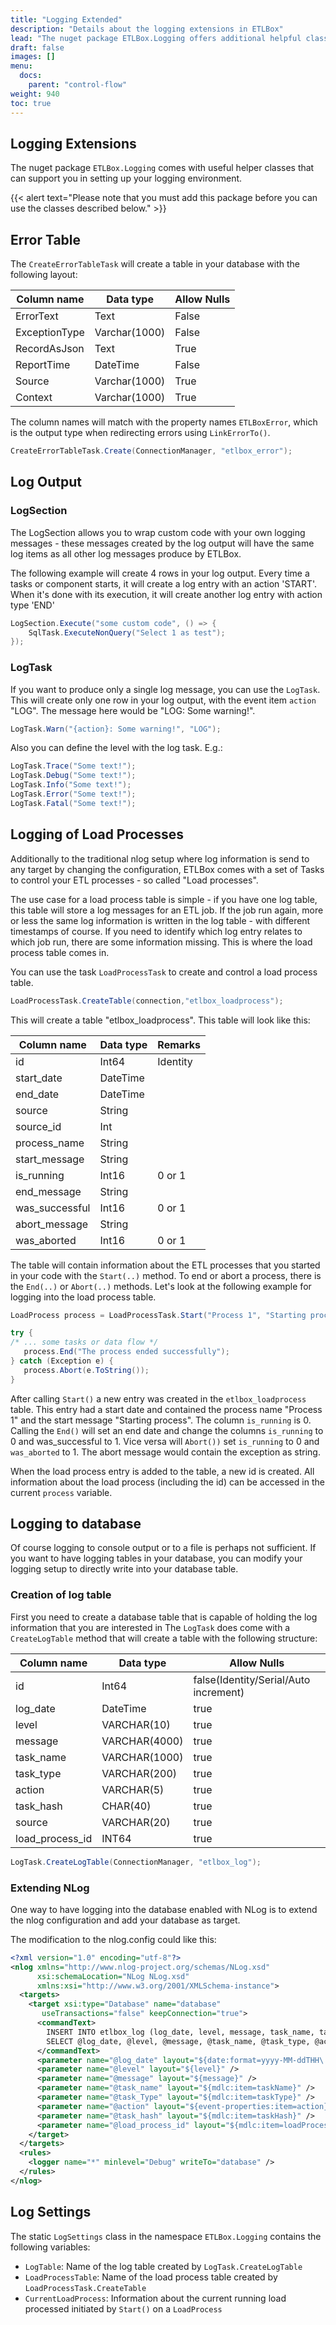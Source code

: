 ```yaml
---
title: "Logging Extended"
description: "Details about the logging extensions in ETLBox"
lead: "The nuget package ETLBox.Logging offers additional helpful classes to enrich logging with ETLBox."
draft: false
images: []
menu:
  docs:
    parent: "control-flow"
weight: 940
toc: true
---
```


## Logging Extensions

The nuget package `ETLBox.Logging` comes with useful helper classes that can support you in setting up your logging environment. 

{{< alert text="Please note that you must add this package before you can use the classes described below." >}}


## Error Table

The `CreateErrorTableTask` will create a table in your database with the following layout:

Column name     |Data type|Allow Nulls|
----------------|---------|-------|
ErrorText       |Text     |False
ExceptionType   |Varchar(1000) |False
RecordAsJson    |Text     |True
ReportTime      |DateTime |False
Source          |Varchar(1000) |True
Context         |Varchar(1000) |True

The column names will match with the property names `ETLBoxError`, which is the output type when redirecting errors using `LinkErrorTo()`. 

```C#
CreateErrorTableTask.Create(ConnectionManager, "etlbox_error");
```

## Log Output

### LogSection

The LogSection allows you to wrap custom code with your own logging messages - these messages created by the log output will have the same log items as all other log messages produce by ETLBox. 

The following example will create 4 rows in your log output. Every time a tasks or component starts, 
it will create a log entry with an action 'START'. When it's done with its execution, it will create 
another log entry with action type 'END'

```C#
LogSection.Execute("some custom code", () => { 
    SqlTask.ExecuteNonQuery("Select 1 as test");
});
```

### LogTask

If you want to produce only a single log message, you can use the `LogTask`. This will create only one row in your log output, with the event item `action` "LOG". The message here would be "LOG: Some warning!".

```C#
LogTask.Warn("{action}: Some warning!", "LOG");
```

Also you can define the level with the log task. E.g.:

```C#
LogTask.Trace("Some text!");
LogTask.Debug("Some text!");
LogTask.Info("Some text!");
LogTask.Error("Some text!");
LogTask.Fatal("Some text!");
```

## Logging of Load Processes

Additionally to the traditional nlog setup where log information is send to any target by changing the configuration, 
ETLBox comes with a set of Tasks to control your ETL processes - so called "Load processes".

The use case for a load process table is simple - if you have one log table, this table will store a log messages for an ETL job.
If the job run again, more or less the same log information is written in the log table - with different timestamps of course. If you
need to identify which log entry relates to which job run, there are some information missing. This is where the load process table comes in.

You can use the task `LoadProcessTask` to create and control a load process table. 

```C#
LoadProcessTask.CreateTable(connection,"etlbox_loadprocess");
```

This will create a table "etlbox_loadprocess". This table will look like this:

Column name     |Data type|Remarks|
----------------|---------|-------|
id              |Int64    |Identity
start_date      |DateTime |
end_date        |DateTime |
source          |String   |
source_id       |Int      |
process_name    |String   |
start_message   |String   |
is_running      |Int16    |0 or 1
end_message     |String   |
was_successful  |Int16    |0 or 1
abort_message   |String   |
was_aborted     |Int16    |0 or 1


The table will contain information about the ETL processes that you started in your code with the `Start(..)` method.
To end or abort a process, there is the `End(..)` or `Abort(..)` methods. 
Let's look at the following  example for logging into the load process table.

```C#
LoadProcess process = LoadProcessTask.Start("Process 1", "Starting process");

try {
/* ... some tasks or data flow */
   process.End("The process ended successfully");
} catch (Exception e) {
   process.Abort(e.ToString());
}
```

After calling `Start()` a new entry was created in the `etlbox_loadprocess` table. This entry had a start date and contained
the process name "Process 1" and the start message "Starting process". The column `is_running` is 0. 
Calling the `End()` will set an end date and change the columns `is_running` to 0 and was_successful to 1. Vice versa will 
`Abort())` set `is_running` to 0 and `was_aborted` to 1. The abort message would contain the exception as string. 

When the load process entry is added to the table, a new id is created.
All information about the load process (including the id) can be accessed in the current `process` variable.



## Logging to database 

Of course logging to console output or to a file is perhaps not sufficient. If you want to have logging tables in your database, you can modify your logging setup to directly write into your database table. 

### Creation of log table

First you need to create a database table that is capable of holding the log information that you are interested in 
The `LogTask` does come with a `CreateLogTable` method that will create a table with the following structure:

Column name     |Data type|Allow Nulls|
----------------|---------|-------|
id              |Int64    |false(Identity/Serial/Auto increment)
log_date        |DateTime |true
level           |VARCHAR(10) |true
message         |VARCHAR(4000) |true
task_name       |VARCHAR(1000) |true
task_type    |VARCHAR(200)  |true
action   |VARCHAR(5)   |true
task_hash      |CHAR(40)    |true
source     |VARCHAR(20)   |true
load_process_id  |INT64    |true

```C#
LogTask.CreateLogTable(ConnectionManager, "etlbox_log");
```

### Extending NLog

One way to have logging into the database enabled with NLog is to extend the nlog configuration and add your database as target.

The modification to the nlog.config could  like this:

```xml
<?xml version="1.0" encoding="utf-8"?>
<nlog xmlns="http://www.nlog-project.org/schemas/NLog.xsd"
      xsi:schemaLocation="NLog NLog.xsd"
      xmlns:xsi="http://www.w3.org/2001/XMLSchema-instance">
  <targets>
    <target xsi:type="Database" name="database"
       useTransactions="false" keepConnection="true">
      <commandText>
        INSERT INTO etlbox_log (log_date, level, message, task_name, task_type, action, task_hash, source, load_process_id)
        SELECT @log_date, @level, @message, @task_name, @task_type, @action, @task_hash, 'ETL', @load_process_id
      </commandText>
      <parameter name="@log_date" layout="${date:format=yyyy-MM-ddTHH\:mm\:ss.fff}" />
      <parameter name="@level" layout="${level}" />
      <parameter name="@message" layout="${message}" />
      <parameter name="@task_name" layout="${mdlc:item=taskName}" />
      <parameter name="@task_Type" layout="${mdlc:item=taskType}" />
      <parameter name="@action" layout="${event-properties:item=action}" />
      <parameter name="@task_hash" layout="${mdlc:item=taskHash}" />
      <parameter name="@load_process_id" layout="${mdlc:item=loadProcessId}" />
    </target>
  </targets>
  <rules>
    <logger name="*" minlevel="Debug" writeTo="database" />
  </rules>
</nlog>
```


## Log Settings

The static `LogSettings` class in the namespace `ETLBox.Logging` contains the following variables:

- `LogTable`: Name of the log table created by `LogTask.CreateLogTable` 
- `LoadProcessTable`: Name of the load process table created by `LoadProcessTask.CreateTable`
- `CurrentLoadProcess`: Information about the current running load processed initiated by `Start()` on a `LoadProcess`


